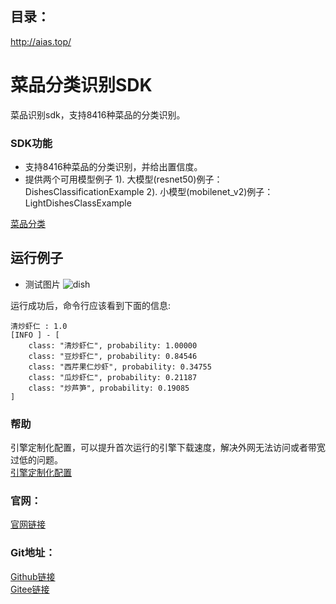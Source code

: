## 目录：
http://aias.top/


# 菜品分类识别SDK
菜品识别sdk，支持8416种菜品的分类识别。

### SDK功能
- 支持8416种菜品的分类识别，并给出置信度。
- 提供两个可用模型例子
1). 大模型(resnet50)例子：DishesClassificationExample
2). 小模型(mobilenet_v2)例子：LightDishesClassExample

[菜品分类](https://aias-home.oss-cn-beijing.aliyuncs.com/AIAS/dish_sdk/dishes.txt)

## 运行例子
- 测试图片
![dish](https://aias-home.oss-cn-beijing.aliyuncs.com/AIAS/dish_sdk/dish.jpeg)

运行成功后，命令行应该看到下面的信息:
```text
清炒虾仁 : 1.0
[INFO ] - [
	class: "清炒虾仁", probability: 1.00000
	class: "豆炒虾仁", probability: 0.84546
	class: "西芹果仁炒虾", probability: 0.34755
	class: "瓜炒虾仁", probability: 0.21187
	class: "炒芦笋", probability: 0.19085
]
```

### 帮助 
引擎定制化配置，可以提升首次运行的引擎下载速度，解决外网无法访问或者带宽过低的问题。         
[引擎定制化配置](http://aias.top/engine_cpu.html)

### 官网：
[官网链接](http://www.aias.top/)

### Git地址：   
[Github链接](https://github.com/mymagicpower/AIAS)    
[Gitee链接](https://gitee.com/mymagicpower/AIAS)   